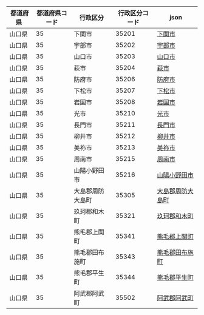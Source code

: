 |  都道府県  | 都道府県コード | 行政区分 | 行政区分コード | json |
|-----------|--------------|--------- |--------------|------|
| 山口県 | 35 | 下関市 | 35201 | [下関市](/topojson/35/35201.topojson) |
| 山口県 | 35 | 宇部市 | 35202 | [宇部市](/topojson/35/35202.topojson) |
| 山口県 | 35 | 山口市 | 35203 | [山口市](/topojson/35/35203.topojson) |
| 山口県 | 35 | 萩市 | 35204 | [萩市](/topojson/35/35204.topojson) |
| 山口県 | 35 | 防府市 | 35206 | [防府市](/topojson/35/35206.topojson) |
| 山口県 | 35 | 下松市 | 35207 | [下松市](/topojson/35/35207.topojson) |
| 山口県 | 35 | 岩国市 | 35208 | [岩国市](/topojson/35/35208.topojson) |
| 山口県 | 35 | 光市 | 35210 | [光市](/topojson/35/35210.topojson) |
| 山口県 | 35 | 長門市 | 35211 | [長門市](/topojson/35/35211.topojson) |
| 山口県 | 35 | 柳井市 | 35212 | [柳井市](/topojson/35/35212.topojson) |
| 山口県 | 35 | 美祢市 | 35213 | [美祢市](/topojson/35/35213.topojson) |
| 山口県 | 35 | 周南市 | 35215 | [周南市](/topojson/35/35215.topojson) |
| 山口県 | 35 | 山陽小野田市 | 35216 | [山陽小野田市](/topojson/35/35216.topojson) |
| 山口県 | 35 | 大島郡周防大島町 | 35305 | [大島郡周防大島町](/topojson/35/35305.topojson) |
| 山口県 | 35 | 玖珂郡和木町 | 35321 | [玖珂郡和木町](/topojson/35/35321.topojson) |
| 山口県 | 35 | 熊毛郡上関町 | 35341 | [熊毛郡上関町](/topojson/35/35341.topojson) |
| 山口県 | 35 | 熊毛郡田布施町 | 35343 | [熊毛郡田布施町](/topojson/35/35343.topojson) |
| 山口県 | 35 | 熊毛郡平生町 | 35344 | [熊毛郡平生町](/topojson/35/35344.topojson) |
| 山口県 | 35 | 阿武郡阿武町 | 35502 | [阿武郡阿武町](/topojson/35/35502.topojson) |
